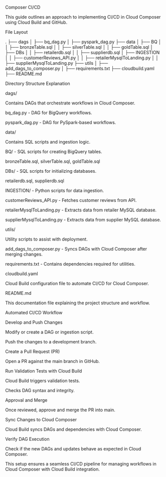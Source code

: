 Composer CI/CD

This guide outlines an approach to implementing CI/CD in Cloud Composer using Cloud Build and GitHub.

File Layout

.
├── dags
│   ├── bq_dag.py
│   ├── pyspark_dag.py
├── data
│   ├── BQ
│   │   ├── bronzeTable.sql
│   │   ├── silverTable.sql
│   │   ├── goldTable.sql
│   ├── DBs
│   │   ├── retailerdb.sql
│   │   ├── supplierdb.sql
│   ├── INGESTION
│   │   ├── customerReviews_API.py
│   │   ├── retailerMysqlToLanding.py
│   │   ├── supplierMysqlToLanding.py
├── utils
│   ├── add_dags_to_composer.py
│   ├── requirements.txt
├── cloudbuild.yaml
├── README.md

Directory Structure Explanation

dags/

Contains DAGs that orchestrate workflows in Cloud Composer.

bq_dag.py - DAG for BigQuery workflows.

pyspark_dag.py - DAG for PySpark-based workflows.

data/

Contains SQL scripts and ingestion logic.

BQ/ - SQL scripts for creating BigQuery tables.

bronzeTable.sql, silverTable.sql, goldTable.sql

DBs/ - SQL scripts for initializing databases.

retailerdb.sql, supplierdb.sql

INGESTION/ - Python scripts for data ingestion.

customerReviews_API.py - Fetches customer reviews from API.

retailerMysqlToLanding.py - Extracts data from retailer MySQL database.

supplierMysqlToLanding.py - Extracts data from supplier MySQL database.

utils/

Utility scripts to assist with deployment.

add_dags_to_composer.py - Syncs DAGs with Cloud Composer after merging changes.

requirements.txt - Contains dependencies required for utilities.

cloudbuild.yaml

Cloud Build configuration file to automate CI/CD for Cloud Composer.

README.md

This documentation file explaining the project structure and workflow.

Automated CI/CD Workflow

Develop and Push Changes

Modify or create a DAG or ingestion script.

Push the changes to a development branch.

Create a Pull Request (PR)

Open a PR against the main branch in GitHub.

Run Validation Tests with Cloud Build

Cloud Build triggers validation tests.

Checks DAG syntax and integrity.

Approval and Merge

Once reviewed, approve and merge the PR into main.

Sync Changes to Cloud Composer

Cloud Build syncs DAGs and dependencies with Cloud Composer.

Verify DAG Execution

Check if the new DAGs and updates behave as expected in Cloud Composer.

This setup ensures a seamless CI/CD pipeline for managing workflows in Cloud Composer with Cloud Build integration.

